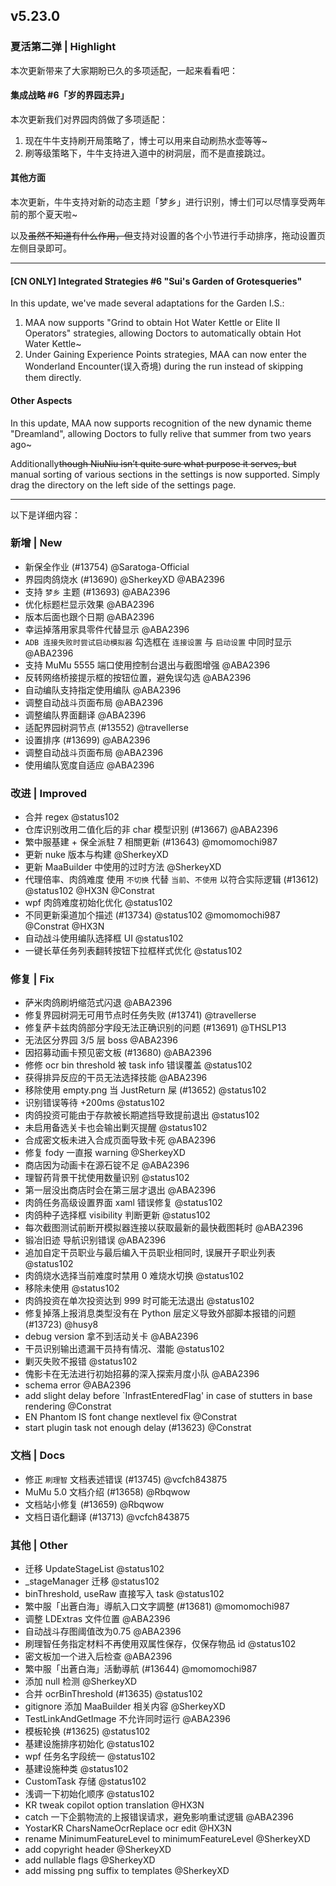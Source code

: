 ## v5.23.0

### 夏活第二弹 | Highlight

本次更新带来了大家期盼已久的多项适配，一起来看看吧：

#### 集成战略 #6「岁的界园志异」

本次更新我们对界园肉鸽做了多项适配：

1. 现在牛牛支持刷开局策略了，博士可以用来自动刷热水壶等等~
2. 刷等级策略下，牛牛支持进入道中的树洞层，而不是直接跳过。

#### 其他方面

本次更新，牛牛支持对新的动态主题「梦乡」进行识别，博士们可以尽情享受两年前的那个夏天啦~

以及~~虽然不知道有什么作用，但~~支持对设置的各个小节进行手动排序，拖动设置页左侧目录即可。

----

#### [CN ONLY] Integrated Strategies #6 "Sui's Garden of Grotesqueries"

In this update, we've made several adaptations for the Garden I.S.:

1. MAA now supports "Grind to obtain Hot Water Kettle or Elite II Operators" strategies, allowing Doctors to automatically obtain Hot Water Kettle~
2. Under Gaining Experience Points strategies, MAA can now enter the Wonderland Encounter(误入奇境) during the run instead of skipping them directly.

#### Other Aspects

In this update, MAA now supports recognition of the new dynamic theme "Dreamland", allowing Doctors to fully relive that summer from two years ago~

Additionally~~though NiuNiu isn’t quite sure what purpose it serves, but~~ manual sorting of various sections in the settings is now supported. Simply drag the directory on the left side of the settings page.

----

以下是详细内容：

### 新增 | New

* 新保全作业 (#13754) @Saratoga-Official
* 界园肉鸽烧水 (#13690) @SherkeyXD @ABA2396
* 支持 `梦乡` 主题 (#13693) @ABA2396
* 优化标题栏显示效果 @ABA2396
* 版本后面也跟个日期 @ABA2396
* 幸运掉落用家具零件代替显示 @ABA2396
* `ADB 连接失败时尝试启动模拟器` 勾选框在 `连接设置` 与 `启动设置` 中同时显示 @ABA2396
* 支持 MuMu 5555 端口使用控制台退出与截图增强 @ABA2396
* 反转网络桥接提示框的按钮位置，避免误勾选 @ABA2396
* 自动编队支持指定使用编队 @ABA2396
* 调整自动战斗页面布局 @ABA2396
* 调整编队界面翻译 @ABA2396
* 适配界园树洞节点 (#13552) @travellerse
* 设置排序 (#13699) @ABA2396
* 调整自动战斗页面布局 @ABA2396
* 使用编队宽度自适应 @ABA2396

### 改进 | Improved

* 合并 regex @status102
* 仓库识别改用二值化后的非 char 模型识别 (#13667) @ABA2396
* 繁中服基建 + 保全派駐 7 相關更新 (#13643) @momomochi987
* 更新 nuke 版本与构建 @SherkeyXD
* 更新 MaaBuilder 中使用的过时方法 @SherkeyXD
* 代理倍率、肉鸽难度 使用 `不切换` 代替 `当前`、`不使用` 以符合实际逻辑 (#13612) @status102 @HX3N @Constrat
* wpf 肉鸽难度初始化优化 @status102
* 不同更新渠道加个描述 (#13734) @status102 @momomochi987 @Constrat @HX3N
* 自动战斗使用编队选择框 UI @status102
* 一键长草任务列表翻转按钮下拉框样式优化 @status102

### 修复 | Fix

* 萨米肉鸽刷坍缩范式闪退 @ABA2396
* 修复界园树洞无可用节点时任务失败 (#13741) @travellerse
* 修复萨卡兹肉鸽部分字段无法正确识别的问题 (#13691) @THSLP13
* 无法区分界园 3/5 层 boss @ABA2396
* 因招募动画卡预见密文板 (#13680) @ABA2396
* 修修 ocr bin threshold 被 task info 错误覆盖 @status102
* 获得排异反应的干员无法选择技能 @ABA2396
* 移除使用 empty.png 当 JustReturn 屎 (#13652) @status102
* 识别错误等待 +200ms @status102
* 肉鸽投资可能由于存款被长期遮挡导致提前退出 @status102
* 未启用备选关卡也会输出剿灭提醒 @status102
* 合成密文板未进入合成页面导致卡死 @ABA2396
* 修复 fody 一直报 warning @SherkeyXD
* 商店因为动画卡在源石锭不足 @ABA2396
* 理智药背景干扰使用数量识别 @status102
* 第一层没出商店时会在第三层才退出 @ABA2396
* 肉鸽任务高级设置界面 xaml 错误修复 @status102
* 肉鸽种子选择框 visibility 判断更新 @status102
* 每次截图测试前断开模拟器连接以获取最新的最快截图耗时 @ABA2396
* 锻冶旧迹 导航识别错误 @ABA2396
* 追加自定干员职业与最后编入干员职业相同时, 误展开子职业列表 @status102
* 肉鸽烧水选择当前难度时禁用 0 难烧水切换 @status102
* 移除未使用 @status102
* 肉鸽投资在单次投资达到 999 时可能无法退出 @status102
* 修复掉落上报消息类型没有在 Python 层定义导致外部脚本报错的问题 (#13723) @husy8
* debug version 拿不到活动关卡 @ABA2396
* 干员识别输出遗漏干员持有情况、潜能 @status102
* 剿灭失败不报错 @status102
* 傀影卡在无法进行初始招募的深入探索月度小队 @ABA2396
* schema error @ABA2396
* add slight delay before `InfrastEnteredFlag' in case of stutters in base rendering @Constrat
* EN Phantom IS font change nextlevel fix @Constrat
* start plugin task not enough delay (#13623) @Constrat

### 文档 | Docs

* 修正 `刷理智` 文档表述错误 (#13745) @vcfch843875
* MuMu 5.0 文档介绍 (#13658) @Rbqwow
* 文档站小修复 (#13659) @Rbqwow
* 文档日语化翻译 (#13713) @vcfch843875

### 其他 | Other

* 迁移 UpdateStageList @status102
* _stageManager 迁移 @status102
* binThreshold, useRaw 直接写入 task @status102
* 繁中服「出蒼白海」導航入口文字調整 (#13681) @momomochi987
* 调整 LDExtras 文件位置 @ABA2396
* 自动战斗存图阈值改为0.75 @ABA2396
* 刷理智任务指定材料不再使用双属性保存，仅保存物品 id @status102
* 密文板加一个进入后检查 @ABA2396
* 繁中服「出蒼白海」活動導航 (#13644) @momomochi987
* 添加 null 检测 @SherkeyXD
* 合并 ocrBinThreshold (#13635) @status102
* gitignore 添加 MaaBuilder 相关内容 @SherkeyXD
* TestLinkAndGetImage 不允许同时运行 @ABA2396
* 模板轮换 (#13625) @status102
* 基建设施排序初始化 @status102
* wpf 任务名字段统一 @status102
* 基建设施种类 @status102
* CustomTask 存储 @status102
* 浅调一下初始化顺序 @status102
* KR tweak copilot option translation @HX3N
* catch 一下企鹅物流的上报错误请求，避免影响重试逻辑 @ABA2396
* YostarKR CharsNameOcrReplace ocr edit @HX3N
* rename MinimumFeatureLevel to minimumFeatureLevel @SherkeyXD
* add copyright header @SherkeyXD
* add nullable flags @SherkeyXD
* add missing png suffix to templates @SherkeyXD
